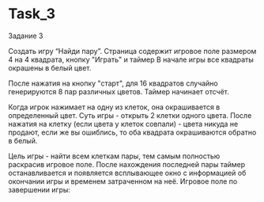 # Task_3
Задание 3

Создать игру “Найди пару”. 
Страница содержит игровое поле размером 4 на 4 квадрата, кнопку "Играть" и таймер
В начале игры все квадраты окрашены в белый цвет. 

После нажатия на кнопку "старт", для 16 квадратов случайно генерируются 8 пар различных цветов. Таймер начинает отсчёт.

Когда игрок нажимает на одну из клеток, она окрашивается в определенный цвет. Суть игры - открыть 2 клетки одного цвета. После нажатия на клетку (если цвета у клеток совпали) - цвета никуда не продают, если же вы ошиблись, то оба квадрата окрашиваются обратно в белый.

Цель игры - найти всем клеткам пары, тем самым полностью раскрасив игровое поле. После нахождения последней пары таймер останавливается и появляется всплывающее окно с информацией об окончании игры и временем затраченном на неё.
Игровое поле по завершении игры:
